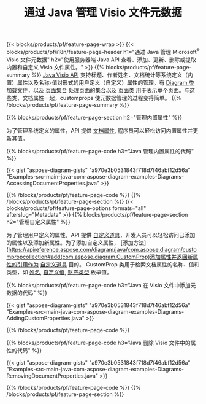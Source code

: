 ﻿---
title: 通过 Java 管理 Visio 文件元数据
url: /zh/java/metadata/
description: 只需几行 Java 代码即可查看、添加、编辑、删除或提取 Visio 文件元数据
---
{{< blocks/products/pf/feature-page-wrap >}}
{{< blocks/products/pf/i18n/feature-page-header h1="通过 Java 管理 Microsoft<sup>&reg;</sup> Visio 文件元数据" h2="使用服务器端 Java API 查看、添加、更新、删除或提取内置和自定义 Visio 文件属性。" >}}
{{% blocks/products/pf/feature-page-summary %}}
[Java Visio API](/diagram/java/) 支持标题、作者姓名、文档统计等系统定义（内置）属性以及名称-值对形式的用户定义（自定义）属性的管理。有 [Diagram 类](https://apireference.aspose.com/diagram/java/com.aspose.diagram/diagram) 加载文件，以及 [页面集合](https://apireference.aspose.com/diagram/java/com.aspose.diagram/pagecollection) 处理页面的集合以及 [页面类](https://apireference.aspose.com/diagram/java/com.aspose.diagram/page) 用于表示单个页面。与这些类、文档属性一起，customprops 使元数据管理的过程变得简单。 
{{% /blocks/products/pf/feature-page-summary %}}

{{% blocks/products/pf/feature-page-section h2="管理内置属性" %}}

为了管理系统定义的属性，API 提供 [文档属性](https://apireference.aspose.com/diagram/java/com.aspose.diagram/documentproperties), 程序员可以轻松访问内置属性并更新其值。 

{{% blocks/products/pf/feature-page-code h3="Java 管理内置属性的代码" %}}

{{< gist "aspose-diagram-gists" "a970e3b0531843f718d7f46abf12d56a" "Examples-src-main-java-com-aspose-diagram-examples-Diagrams-AccessingDocumentProperties.java" >}}

{{% /blocks/products/pf/feature-page-code %}}
{{% /blocks/products/pf/feature-page-section %}}
{{< blocks/products/pf/feature-page-options formats="all" afterslug="Metadata" >}}
{{% blocks/products/pf/feature-page-section h2="管理自定义属性" %}}

为了管理用户定义的属性，API 提供 [自定义道具](https://apireference.aspose.com/diagram/java/com.aspose.diagram/documentproperties#CustomProps)，开发人员可以轻松访问已添加的属性以及添加新属性。为了添加自定义属性， [添加方法](https://apireference.aspose.com/diagram/java/com.aspose.diagram/custompropcollection#add(com.aspose.diagram.CustomProp)添加属性并返回新属性的引用作为 [自定义道具](https://apireference.aspose.com/diagram/java/com.aspose.diagram/customprop) 目的。 CustomProp 类用于检索文档属性的名称、值和类型，如 [姓名](https://apireference.aspose.com/diagram/java/com.aspose.diagram/customprop#Name), [自定义值](https://apireference.aspose.com/diagram/java/com.aspose.diagram/customprop#CustomValue), [财产类型](https://apireference.aspose.com/diagram/java/com.aspose.diagram/customprop#PropType) 枚举值。 
 
{{% blocks/products/pf/feature-page-code h3="Java 在 Visio 文件中添加元数据的代码" %}}

{{< gist "aspose-diagram-gists" "a970e3b0531843f718d7f46abf12d56a" "Examples-src-main-java-com-aspose-diagram-examples-Diagrams-AddingCustomProperties.java" >}}

{{% /blocks/products/pf/feature-page-code %}}


{{% blocks/products/pf/feature-page-code h3="Java 删除 Visio 文件中的属性的代码" %}}

{{< gist "aspose-diagram-gists" "a970e3b0531843f718d7f46abf12d56a" "Examples-src-main-java-com-aspose-diagram-examples-Diagrams-RemovingDocumentProperties.java" >}}

{{% /blocks/products/pf/feature-page-code %}}
{{% /blocks/products/pf/feature-page-section %}}
